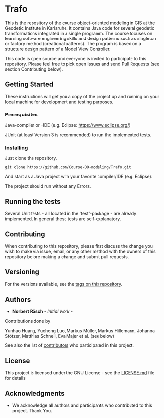 # Trafo

This is the repository of the course object-oriented modeling in GIS at the Geodetic Institute in Karlsruhe. It contains Java code for several geodetic transformations integrated in a single programm. The course focuses on learning software engineering skills and design patterns such as singleton or factory method (creational patterns). The program is based on a structure design pattern of a Model View Controller.

This code is open source and everyone is invited to participate to this repository. Please feel free to pick open Issues and send Pull Requests (see section Contributing below).

## Getting Started

These instructions will get you a copy of the project up and running on your local machine for development and testing purposes. 

### Prerequisites

Java-compiler or -IDE (e.g. Eclipse: https://www.eclipse.org/).

JUnit (at least Version 3 is recommended)  to run the implemented tests.

### Installing

Just clone the repository.

```
git clone https://github.com/Course-OO-modeling/Trafo.git
```

And start as a Java project with your favorite compiler/IDE (e.g. Eclipse).

The project should run without any Errors.

## Running the tests

Several Unit tests - all located in the 'test'-package - are already implemented. In general these tests are self-explanatory.

## Contributing

When contributing to this repository, please first discuss the change you wish to make via issue, email, or any other method with the owners of this repository before making a change and submit pull requests.


## Versioning

For the versions available, see the [tags on this repository](https://github.com/Course-OO-modeling/Trafo//tags). 

## Authors

* **Norbert Rösch** - *Initial work* -

Contributions done by

Yunhao Huang, Yucheng Luo, Markus Müller, Markus Hillemann, Johanna Stötzer, Matthias Schnell, Eva Majer et al. (see below)

See also the list of [contributors](https://github.com/Course-OO-modeling/Trafo/contributors) who participated in this project.

## License

This project is licensed under the GNU License - see the [LICENSE.md](LICENSE.md) file for details

## Acknowledgments

* We acknowledge all authors and participants who contributed to this project. Thank You.

